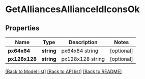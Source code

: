 # GetAlliancesAllianceIdIconsOk

## Properties
Name | Type | Description | Notes
------------ | ------------- | ------------- | -------------
**px64x64** | **string** | px64x64 string | [optional] 
**px128x128** | **string** | px128x128 string | [optional] 

[[Back to Model list]](../README.md#documentation-for-models) [[Back to API list]](../README.md#documentation-for-api-endpoints) [[Back to README]](../README.md)


